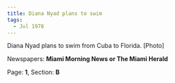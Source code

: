 ```yaml
---  
title: Diana Nyad plans to swim  
tags:  
  - Jul 1978  
---  
```

  
Diana Nyad plans to swim from Cuba to Florida. [Photo]  
  
Newspapers: **Miami Morning News or The Miami Herald**  
  
Page: **1**, Section: **B** 
